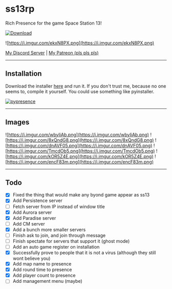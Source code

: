 # ss13rp
Rich Presence for the game Space Station 13!

[![Download](https://creativebeacon.com/wp-content/uploads/2013/04/download_btn.png)](https://github.com/qwertyquerty/ss13rp/raw/master/dist/install.exe)

![https://i.imgur.com/ekxN8PX.png](https://i.imgur.com/ekxN8PX.png)

[My Discord Server](https://discordapp.com/invite/uV5y7RY) | [My Patreon (pls pls pls)](https://www.patreon.com/qwertyquerty)

---

## Installation

Download the installer [here](https://github.com/qwertyquerty/ss13rp/raw/master/dist/install.exe) and run it. If you don't trust me, because no one seems to, compile it yourself. You could use something like pyinstaller.

[![pypresence](https://img.shields.io/badge/using-pypresence-00bb88.svg?style=for-the-badge&logo=discord&logoWidth=20)](https://github.com/qwertyquerty/pypresence)

---

## Images

![https://i.imgur.com/wbyIiAb.png](https://i.imgur.com/wbyIiAb.png) ![https://i.imgur.com/8xQndG8.png](https://i.imgur.com/8xQndG8.png)
![https://i.imgur.com/dnAVF05.png](https://i.imgur.com/dnAVF05.png)
![https://i.imgur.com/TmcdOb5.png](https://i.imgur.com/TmcdOb5.png)
![https://i.imgur.com/kOR5Z4E.png](https://i.imgur.com/kOR5Z4E.png)
![https://i.imgur.com/encF83m.png](https://i.imgur.com/encF83m.png)

---

## Todo

- [x] Fixed the thing that would make any byond game appear as ss13
- [x] Add Persistence server
- [ ] Fetch server from IP instead of window title
- [x] Add Aurora server
- [x] Add Paradise server
- [ ] Add CM server
- [x] Add a bunch more smaller servers
- [ ] Finish ask to join, and join through message
- [ ] Finish spectate for servers that support it (ghost mode)
- [ ] Add an auto game register on installation
- [x] Successfully prove to people that it is not a virus (although they still wont believe you)
- [x] Add map name to presence
- [x] Add round time to presence
- [x] Add player count to presence
- [ ] Add management menu (maybe)
